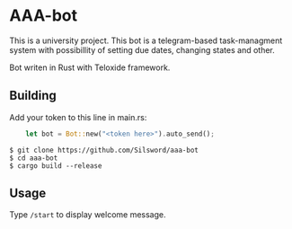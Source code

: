 # AAA-bot
This is a university project. This bot is a telegram-based task-managment system 
with possibillity of setting due dates, changing states and other.

Bot writen in Rust with Teloxide framework.
## Building
Add your token to this line in main.rs:
```rust
	let bot = Bot::new("<token here>").auto_send();
```

```
$ git clone https://github.com/Silsword/aaa-bot
$ cd aaa-bot
$ cargo build --release
```
## Usage
Type `/start` to display welcome message.

